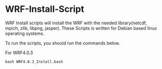 # WRF-Install-Script


WRF Install scripts will install the WRF with the needed library(netcdf, mpich, zlib, libpng, jasper). These Scripts is written for Debian based linux operating systems.

To run the scripts, you should run the commands below.

For WRF4.0.3

```
bash WRF4.0.3_Install.bash
```
